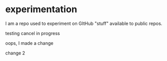 # experimentation
I am a repo used to experiment on GItHub "stuff" available to public repos.  

testing cancel in progress

oops, I made a change

change 2
